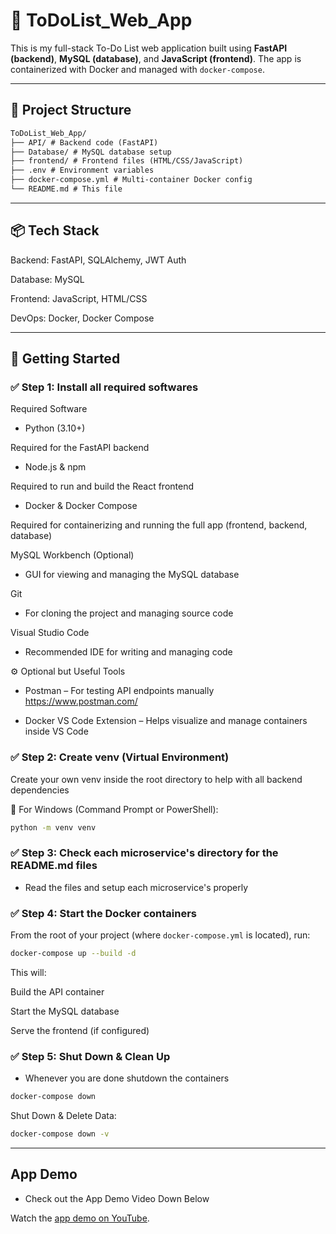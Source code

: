 # 📝 ToDoList_Web_App

This is my full-stack To-Do List web application built using **FastAPI (backend)**, **MySQL (database)**, and **JavaScript (frontend)**. The app is containerized with Docker and managed with `docker-compose`.

---

## 📁 Project Structure
```txt
ToDoList_Web_App/
├── API/ # Backend code (FastAPI)
├── Database/ # MySQL database setup
├── frontend/ # Frontend files (HTML/CSS/JavaScript)
├── .env # Environment variables
├── docker-compose.yml # Multi-container Docker config
└── README.md # This file
```
---

## 📦 Tech Stack
Backend: FastAPI, SQLAlchemy, JWT Auth

Database: MySQL

Frontend: JavaScript, HTML/CSS

DevOps: Docker, Docker Compose

---

## 🚀 Getting Started

### ✅ Step 1: Install all required softwares

Required Software
- Python (3.10+)

Required for the FastAPI backend

- Node.js & npm

Required to run and build the React frontend

- Docker & Docker Compose

Required for containerizing and running the full app (frontend, backend, database)

MySQL Workbench (Optional)

- GUI for viewing and managing the MySQL database

Git

- For cloning the project and managing source code

Visual Studio Code

- Recommended IDE for writing and managing code

⚙️ Optional but Useful Tools
- Postman – For testing API endpoints manually
https://www.postman.com/

- Docker VS Code Extension – Helps visualize and manage containers inside VS Code

### ✅ Step 2: Create venv (Virtual Environment)

Create your own venv inside the root directory to help with all backend dependencies

🐍 For Windows (Command Prompt or PowerShell):

```bash
python -m venv venv
```

### ✅ Step 3: Check each microservice's directory for the README.md files

- Read the files and setup each microservice's properly

### ✅ Step 4: Start the Docker containers

From the root of your project (where `docker-compose.yml` is located), run:

```bash
docker-compose up --build -d
```
This will:

Build the API container

Start the MySQL database

Serve the frontend (if configured)

### ✅ Step 5: Shut Down & Clean Up

- Whenever you are done shutdown the containers

```bash
docker-compose down
```

Shut Down & Delete Data:
```bash
docker-compose down -v
```

---

## App Demo 

- Check out the App Demo Video Down Below

Watch the [app demo on YouTube](https://youtu.be/EGW42GCpDXk).
